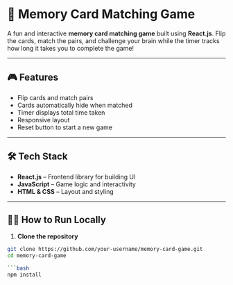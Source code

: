# 🧠 Memory Card Matching Game

A fun and interactive **memory card matching game** built using **React.js**. Flip the cards, match the pairs, and challenge your brain while the timer tracks how long it takes you to complete the game!

---

## 🎮 Features

- Flip cards and match pairs
- Cards automatically hide when matched
- Timer displays total time taken
- Responsive layout
- Reset button to start a new game

---

## 🛠️ Tech Stack

- **React.js** – Frontend library for building UI
- **JavaScript** – Game logic and interactivity
- **HTML & CSS** – Layout and styling

---

## 🧑‍💻 How to Run Locally

1. **Clone the repository**

```bash
git clone https://github.com/your-username/memory-card-game.git
cd memory-card-game

```bash
npm install

